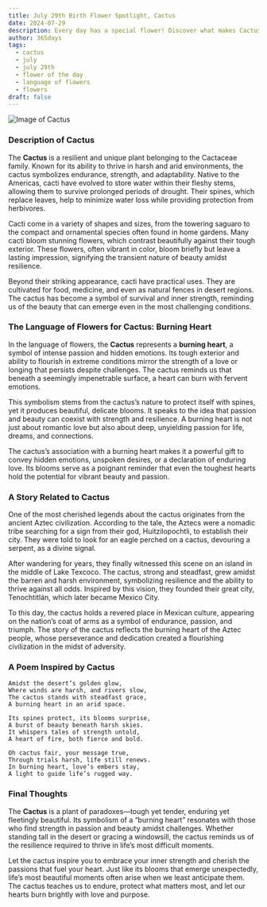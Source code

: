 ```yaml
---
title: July 29th Birth Flower Spotlight, Cactus
date: 2024-07-29
description: Every day has a special flower! Discover what makes Cactus unique as today’s birth flower and its symbolic meaning.
author: 365days
tags:
  - cactus
  - july
  - july 29th
  - flower of the day
  - language of flowers
  - flowers
draft: false
---
```


![Image of Cactus](https://cdn.pixabay.com/photo/2012/11/28/09/24/cactus-67547_640.jpg#center)


### Description of Cactus

The **Cactus** is a resilient and unique plant belonging to the Cactaceae family. Known for its ability to thrive in harsh and arid environments, the cactus symbolizes endurance, strength, and adaptability. Native to the Americas, cacti have evolved to store water within their fleshy stems, allowing them to survive prolonged periods of drought. Their spines, which replace leaves, help to minimize water loss while providing protection from herbivores.

Cacti come in a variety of shapes and sizes, from the towering saguaro to the compact and ornamental species often found in home gardens. Many cacti bloom stunning flowers, which contrast beautifully against their tough exterior. These flowers, often vibrant in color, bloom briefly but leave a lasting impression, signifying the transient nature of beauty amidst resilience.

Beyond their striking appearance, cacti have practical uses. They are cultivated for food, medicine, and even as natural fences in desert regions. The cactus has become a symbol of survival and inner strength, reminding us of the beauty that can emerge even in the most challenging conditions.

### The Language of Flowers for Cactus: Burning Heart

In the language of flowers, the **Cactus** represents a **burning heart**, a symbol of intense passion and hidden emotions. Its tough exterior and ability to flourish in extreme conditions mirror the strength of a love or longing that persists despite challenges. The cactus reminds us that beneath a seemingly impenetrable surface, a heart can burn with fervent emotions.

This symbolism stems from the cactus’s nature to protect itself with spines, yet it produces beautiful, delicate blooms. It speaks to the idea that passion and beauty can coexist with strength and resilience. A burning heart is not just about romantic love but also about deep, unyielding passion for life, dreams, and connections.

The cactus’s association with a burning heart makes it a powerful gift to convey hidden emotions, unspoken desires, or a declaration of enduring love. Its blooms serve as a poignant reminder that even the toughest hearts hold the potential for vibrant beauty and passion.

### A Story Related to Cactus

One of the most cherished legends about the cactus originates from the ancient Aztec civilization. According to the tale, the Aztecs were a nomadic tribe searching for a sign from their god, Huitzilopochtli, to establish their city. They were told to look for an eagle perched on a cactus, devouring a serpent, as a divine signal.

After wandering for years, they finally witnessed this scene on an island in the middle of Lake Texcoco. The cactus, strong and steadfast, grew amidst the barren and harsh environment, symbolizing resilience and the ability to thrive against all odds. Inspired by this vision, they founded their great city, Tenochtitlán, which later became Mexico City.

To this day, the cactus holds a revered place in Mexican culture, appearing on the nation’s coat of arms as a symbol of endurance, passion, and triumph. The story of the cactus reflects the burning heart of the Aztec people, whose perseverance and dedication created a flourishing civilization in the midst of adversity.

### A Poem Inspired by Cactus

```
Amidst the desert’s golden glow,  
Where winds are harsh, and rivers slow,  
The cactus stands with steadfast grace,  
A burning heart in an arid space.  

Its spines protect, its blooms surprise,  
A burst of beauty beneath harsh skies.  
It whispers tales of strength untold,  
A heart of fire, both fierce and bold.  

Oh cactus fair, your message true,  
Through trials harsh, life still renews.  
In burning heart, love’s embers stay,  
A light to guide life’s rugged way.  
```

### Final Thoughts

The **Cactus** is a plant of paradoxes—tough yet tender, enduring yet fleetingly beautiful. Its symbolism of a “burning heart” resonates with those who find strength in passion and beauty amidst challenges. Whether standing tall in the desert or gracing a windowsill, the cactus reminds us of the resilience required to thrive in life’s most difficult moments.

Let the cactus inspire you to embrace your inner strength and cherish the passions that fuel your heart. Just like its blooms that emerge unexpectedly, life’s most beautiful moments often arise when we least anticipate them. The cactus teaches us to endure, protect what matters most, and let our hearts burn brightly with love and purpose.
